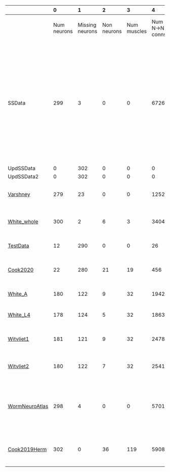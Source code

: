 |                                          | 0           | 1               | 2           | 3           | 4              | 5              | 6              | 7                                                                                                                                                                                        | 8                                             |
|:-----------------------------------------|:------------|:----------------|:------------|:------------|:---------------|:---------------|:---------------|:-----------------------------------------------------------------------------------------------------------------------------------------------------------------------------------------|:----------------------------------------------|
|                                          | Num neurons | Missing neurons | Non neurons | Num muscles | Num N->N conns | Num N with ->M | Num N->M conns | N->N neurotrans.                                                                                                                                                                         | N->M neurotrans.                              |
| SSData                                   | 299         | 3               | 0           | 0           | 6726           | 0              | 0              | ACh (788)<br/>ACh_Tyr (58)<br/>Dopamine (240)<br/>FMRFam (494)<br/>GABA (400)<br/>Gen_GJ (2168)<br/>Glu (1924)<br/>Octapamine (40)<br/>5HT (356)<br/>5HT_ACh (208)<br/>5HT_Glu (50)<br/> |                                               |
| UpdSSData                                | 0           | 302             | 0           | 0           | 0              | 0              | 0              |                                                                                                                                                                                          |                                               |
| UpdSSData2                               | 0           | 302             | 0           | 0           | 0              | 0              | 0              |                                                                                                                                                                                          |                                               |
| [Varshney](Varshney_data.md)             | 279         | 23              | 0           | 0           | 12528          | 0              | 0              | Gen_CS (10466)<br/>Gen_GJ (2062)<br/>                                                                                                                                                    |                                               |
| [White_whole](White_whole_data.md)       | 300         | 2               | 6           | 3           | 3404           | 120            | 120            | ACh (2231)<br/>GABA (35)<br/>Gen_GJ (1138)<br/>                                                                                                                                          | ACh (102)<br/>GABA (18)<br/>                  |
| [TestData](Test_data.md)                 | 12          | 290             | 0           | 0           | 26             | 0              | 0              | ACh (14)<br/>GABA (6)<br/>Gen_GJ (6)<br/>                                                                                                                                                |                                               |
| [Cook2020](Cook2020_data.md)             | 22          | 280             | 21          | 19          | 456            | 20             | 218            | Gen_CS (338)<br/>Gen_GJ (118)<br/>                                                                                                                                                       | Gen_CS (176)<br/>Gen_GJ (42)<br/>             |
| [White_A](White_A_data.md)               | 180         | 122             | 9           | 32          | 1942           | 38             | 205            | ACh (1414)<br/>Gen_GJ (528)<br/>                                                                                                                                                         | ACh (205)<br/>                                |
| [White_L4](White_L4_data.md)             | 178         | 124             | 5           | 32          | 1863           | 38             | 176            | ACh (1291)<br/>Gen_GJ (572)<br/>                                                                                                                                                         | ACh (176)<br/>                                |
| [Witvliet1](Witvliet1_data.md)           | 181         | 121             | 9           | 32          | 2478           | 52             | 234            | Gen_CS (1944)<br/>Gen_GJ (534)<br/>                                                                                                                                                      | Gen_CS (223)<br/>Gen_GJ (11)<br/>             |
| [Witvliet2](Witvliet2_data.md)           | 180         | 122             | 7           | 32          | 2541           | 47             | 222            | Gen_CS (1933)<br/>Gen_GJ (608)<br/>                                                                                                                                                      | Gen_CS (216)<br/>Gen_GJ (6)<br/>              |
| [WormNeuroAtlas](WormNeuroAtlas_data.md) | 298         | 4               | 0           | 0           | 5701           | 0              | 0              | ACh (1802)<br/>GABA (322)<br/>Gen_CS (667)<br/>Gen_GJ (1650)<br/>Glu (1260)<br/>                                                                                                         |                                               |
| [Cook2019Herm](Cook2019Herm_data.md)     | 302         | 0               | 36          | 119         | 5908           | 183            | 1084           | ACh (3646)<br/>GABA (63)<br/>Gen_GJ (2199)<br/>                                                                                                                                          | ACh (929)<br/>GABA (122)<br/>Gen_GJ (33)<br/> |